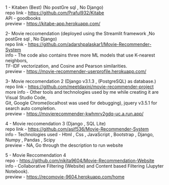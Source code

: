 1 - Kitaben (Best) (No postGre sql , No Django)<br>
    repo link - https://github.com/Praful932/Kitabe <br> 
    APi - goodbooks<br>
    preview - https://kitabe-app.herokuapp.com/<br>

2-  Movie reccomendation (deployed using the Streamlit framework ,No postGre sql , No Django) <br>
    repo link - https://github.com/adarshpalaskar1/Movie-Recommender-System <br>
    info - The code also contains three more ML models that use K-nearest neighbors,<br> TF-IDF vectorization, and Cosine and Pearson similarities.<br>
    preview - https://movie-recommender-userprofile.herokuapp.com/<br>
    
3-  Movie reccomendation 2 (Django v3.1.3 , (PostgreSQL) as database.)<br>
    repo link - https://github.com/meetdaxini/movie-recommender-project <br>
    more info - Other tools and technologies used by me while creating it are Visual Studio Code,<br> Git, Google Chrome(localhost was used for debugging), jquery v3.5.1 for search auto completion.<br>
    preview - https://movierecommender-kwhmrv2gdq-uc.a.run.app/ <br>

4 - Movie reccomendation 3 (Django , SQL Lite)<br>
    repo link - https://github.com/asif536/Movie-Recommender-System <br>
    info - Technologies used - Html , Css , JavaScript , Bootstrap , Django, Numpy , Pandas , Scipy <br>
    preview - NA, Go through the description to run website<br>

5 - Movie Reccomendation 4 <br>
    repo - https://github.com/nikita9604/Movie-Recommendation-Website <br>
    info - Collaborative Filtering (Website) and Content based Filtering (Jupyter Notebook).<br>
    preview - https://recomovie-9604.herokuapp.com/home <br>
